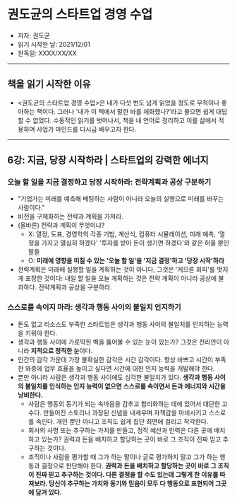 # 권도균의 스타트업 경영 수업
- 저자: 권도균
- 읽기 시작한 날: 2021/12/01
- 완독일: XXXX/XX/XX

---
## 책을 읽기 시작한 이유
- <권도균의 스타트업 경영 수업>은 내가 다섯 번도 넘게 읽었을 정도로 무척이나 좋아하는 책이다. 그러나 '내가 이 책에서 말한 바를 체화했나?'라고 물으면 쉽게 대답할 수 없었다. 수동적인 읽기를 벗어나서, 책을 내 언어로 정리하고 이를 삶에서 적용하며 사업가 마인드를 다시금 배우고자 한다.

---
## 6강: 지금, 당장 시작하라 | 스타트업의 강력한 에너지

### 오늘 할 일을 지금 결정하고 당장 시작하라: 전략계획과 공상 구분하기
- "기업가는 미래를 예측해 베팅하는 사람이 아니라 오늘의 실행으로 미래를 바꾸는 사람이다."
- 비전을 구체화하는 전략과 계획을 가져라.
- (올바른) 전략과 계획이 무엇이냐?
    - X: 열정, 도표, 경영학의 각종 기법, 계산식, 컴퓨터 시뮬레이션, 미래 예측, '열정을 가지고 열심히 하겠다' '투자를 받아 돈이 생기면 하겠다'와 같은 허울 뿐인 말들
    - O: **미래에 영향을 미칠 수 있는 '오늘 할 일'을 '지금 결정'하고 '당장 시작'하라**
- 전략계획은 미래에 실행할 일을 계획하는 것이 아니다, 그것은 '게으른 회피'를 멋지게 포장한 것이다: 내일 할 일을 오늘 계획하는 것은 전략 계획이 아니라 공상에 불과하다. 전략계획과 공상을 구분하라.

### 스스로를 속이지 마라: 생각과 행동 사이의 불일치 인지하기
- 돈도 없고 리소스도 부족한 스타트업은 생각과 행동 사이의 불일치를 인지하는 능력을 키워야 한다. 
- 생각과 행동 사이에 가로막힌 벽을 뚫어볼 수 있는 눈이 있는가? 그것은 천리안이 아니라 **지적으로 정직한 눈**이다.
- 인간의 감각 가운데 가장 불확실한 감각은 시간 감각이다. 항상 바쁘고 시간이 부족한 와중에 업무 효율을 높이고 싶다면 시간에 대한 인지 능력을 개발해야 한다.
- 뿐만 아니라 사람은 생각과 행동 사이에도 심각한 불일치가 있다. **생각과 행동 사이의 불일치를 인식하는 인지 능력이 없으면 스스로를 속이면서 돈과 에너지와 시간을 낭비한다.**
    - 사람은 행동의 동기가 되는 속마음을 감추고 합리화하는 데에 있어서 대단한 고수다. 만들어진 스토리나 과장된 신념을 내세우며 자책감을 마비시키고 스스로를 속인다. 개인 뿐만 아니고 조직도 쉽게 집단 최면에 걸리고 착각한다.
    - 회사의 사명 또는 추구하는 가치를 만들고, 정작 예산과 인력은 다른 곳에 배치하고 있는가? 권력과 돈을 배치하고 할당하는 곳이 바로 그 조직이 진짜 믿고 추구하는 것이다.
    - 조직이나 사람을 평가할 때 그가 하는 말이나 글로 평가하지 말고 그가 하는 행동과 결정으로 판단해야 한다. **권력과 돈을 배치하고 할당하는 곳이 바로 그 조직이 진짜 믿고 추구하는 것이다. 다른 결정을 할 수도 있는데 그렇게 한 이유를 따져보라. 당신이 추구하는 가치와 동기와 믿음이 모두 다 행동으로 표현되어 그곳에 담겨 있다.**
